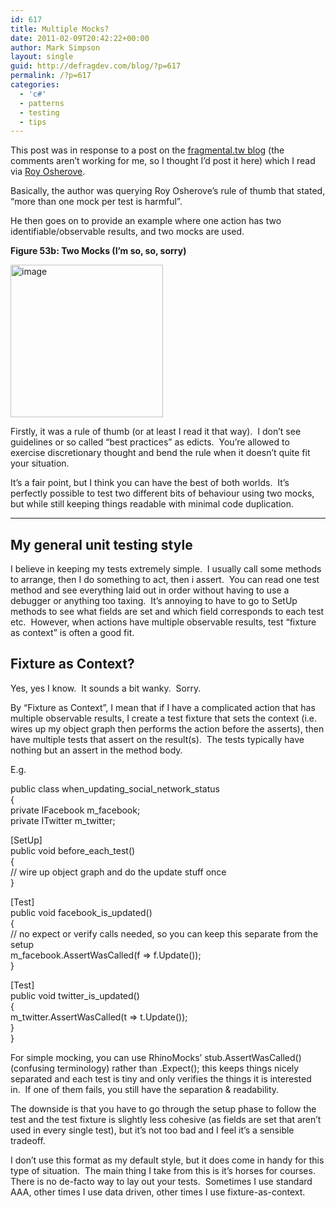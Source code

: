 ```yaml
---
id: 617
title: Multiple Mocks?
date: 2011-02-09T20:42:22+00:00
author: Mark Simpson
layout: single
guid: http://defragdev.com/blog/?p=617
permalink: /?p=617
categories:
  - 'c#'
  - patterns
  - testing
  - tips
---
```

This post was in response to a post on the [fragmental.tw blog](http://fragmental.tw/2010/12/14/one-mock-per-test-considered-not-awesome/) (the comments aren’t working for me, so I thought I’d post it here) which I read via [Roy Osherove](http://www.osherove.com/blog/2011/2/9/multiple-mocks-asserts-and-hidden-results.html).

Basically, the author was querying Roy Osherove’s rule of thumb that stated, “more than one mock per test is harmful”.

He then goes on to provide an example where one action has two identifiable/observable results, and two mocks are used.

**Figure 53b: Two Mocks (I’m so, so, sorry)**

[<img style="background-image: none; margin: 0px; padding-left: 0px; padding-right: 0px; display: inline; padding-top: 0px; border: 0px;" title="image" src="http://defragdev.com/blog/images/2011/02/image_thumb.png" border="0" alt="image" width="244" height="244" />](http://defragdev.com/blog/images/2011/02/image.png)

<!--more-->Firstly, it was a rule of thumb (or at least I read it that way).  I don’t see guidelines or so called “best practices” as edicts.  You’re allowed to exercise discretionary thought and bend the rule when it doesn’t quite fit your situation.

It&#8217;s a fair point, but I think you can have the best of both worlds.  It’s perfectly possible to test two different bits of behaviour using two mocks, but while still keeping things readable with minimal code duplication.

* * *

## My general unit testing style

I believe in keeping my tests extremely simple.  I usually call some methods to arrange, then I do something to act, then i assert.  You can read one test method and see everything laid out in order without having to use a debugger or anything too taxing.  It&#8217;s annoying to have to go to SetUp methods to see what fields are set and which field corresponds to each test etc.  However, when actions have multiple observable results, test &#8220;fixture as context&#8221; is often a good fit.

## Fixture as Context?

Yes, yes I know.  It sounds a bit wanky.  Sorry.

By “Fixture as Context”, I mean that if I have a complicated action that has multiple observable results, I create a test fixture that sets the context (i.e. wires up my object graph then performs the action before the asserts), then have multiple tests that assert on the result(s).  The tests typically have nothing but an assert in the method body.

E.g.

public class when\_updating\_social\_network\_status  
{  
private IFacebook m_facebook;  
private ITwitter m_twitter;

[SetUp]  
public void before\_each\_test()  
{  
// wire up object graph and do the update stuff once  
}

[Test]  
public void facebook\_is\_updated()  
{  
// no expect or verify calls needed, so you can keep this separate from the setup  
m_facebook.AssertWasCalled(f => f.Update());  
}

[Test]  
public void twitter\_is\_updated()  
{  
m_twitter.AssertWasCalled(t => t.Update());  
}  
}

For simple mocking, you can use RhinoMocks&#8217; stub.AssertWasCalled() (confusing terminology) rather than .Expect(); this keeps things nicely separated and each test is tiny and only verifies the things it is interested in.  If one of them fails, you still have the separation & readability.

The downside is that you have to go through the setup phase to follow the test and the test fixture is slightly less cohesive (as fields are set that aren’t used in every single test), but it&#8217;s not too bad and I feel it&#8217;s a sensible tradeoff.

I don&#8217;t use this format as my default style, but it does come in handy for this type of situation.  The main thing I take from this is it&#8217;s horses for courses.  There is no de-facto way to lay out your tests.  Sometimes I use standard AAA, other times I use data driven, other times I use fixture-as-context.